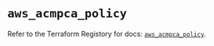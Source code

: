 # `aws_acmpca_policy`

Refer to the Terraform Registory for docs: [`aws_acmpca_policy`](https://registry.terraform.io/providers/hashicorp/aws/4.63.0/docs/resources/acmpca_policy).
